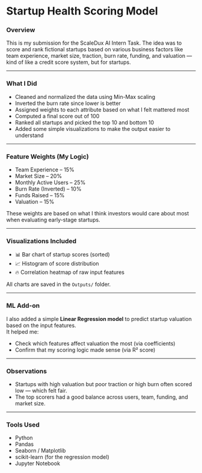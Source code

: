 # Startup Health Scoring Model 

### Overview
This is my submission for the ScaleDux AI Intern Task. The idea was to score and rank fictional startups based on various business factors like team experience, market size, traction, burn rate, funding, and valuation — kind of like a credit score system, but for startups.

---

### What I Did
- Cleaned and normalized the data using Min-Max scaling
- Inverted the burn rate since lower is better
- Assigned weights to each attribute based on what I felt mattered most
- Computed a final score out of 100
- Ranked all startups and picked the top 10 and bottom 10
- Added some simple visualizations to make the output easier to understand

---

### Feature Weights (My Logic)
- Team Experience – 15%  
- Market Size – 20%   
- Monthly Active Users – 25%  
- Burn Rate (Inverted) – 10%  
- Funds Raised – 15%  
- Valuation – 15%  

These weights are based on what I think investors would care about most when evaluating early-stage startups.

---

### Visualizations Included
- 📊 Bar chart of startup scores (sorted)
- 📈 Histogram of score distribution
- 🔥 Correlation heatmap of raw input features

All charts are saved in the `Outputs/` folder.

---

### ML Add-on 
I also added a simple **Linear Regression model** to predict startup valuation based on the input features.  
It helped me:
- Check which features affect valuation the most (via coefficients)
- Confirm that my scoring logic made sense (via R² score)

---

### Observations
- Startups with high valuation but poor traction or high burn often scored low — which felt fair.
- The top scorers had a good balance across users, team, funding, and market size.

---

### Tools Used
- Python  
- Pandas  
- Seaborn / Matplotlib  
- scikit-learn (for the regression model)  
- Jupyter Notebook


